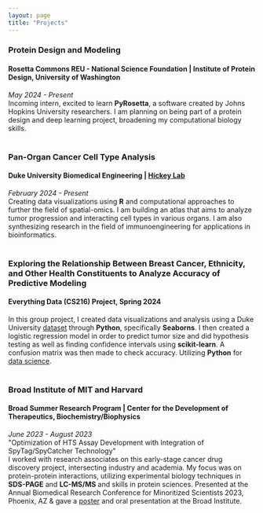 ```yaml
---
layout: page
title: "Projects"
---
```


### Protein Design and Modeling
#### Rosetta Commons REU - National Science Foundation | Institute of Protein Design, University of Washington 
_May 2024 - Present_  <br />
Incoming intern, excited to learn **PyRosetta**, a software created by Johns Hopkins University researchers. I am planning on being part of a protein design and deep learning project, broadening my computational biology skills. <br><br>

### Pan-Organ Cancer Cell Type Analysis
#### Duke University Biomedical Engineering | [Hickey Lab](https://sites.google.com/view/john-w-hickey/home)
_February 2024 - Present_  <br />
Creating data visualizations using **R** and computational approaches to further the field of spatial-omics. I am building an atlas that aims to analyze tumor progression and interacting cell types in various organs. I am also synthesizing research in the field of immunoengineering for applications in bioinformatics. <br><br>

### Exploring the Relationship Between Breast Cancer, Ethnicity, and Other Health Constituents to Analyze Accuracy of Predictive Modeling
#### Everything Data (CS216) Project, Spring 2024
In this group project, I created data visualizations and analysis using a Duke University [dataset](https://www.ncbi.nlm.nih.gov/pmc/articles/PMC6839867/#:~:text=Breast%20cancers%20in%20the%20Tanzanian,in%20the%20white%20American%20group) through **Python**, specifically **Seaborns**. I then created a logistic regression model in order to predict tumor size and did hypothesis testing as well as finding confidence intervals using **scikit-learn**. A confusion matrix was then made to check accuracy. Utilizing **Python** for [data science](https://github.com/niarobin/CS-216-Project). <br><br>

### Broad Institute of MIT and Harvard
#### Broad Summer Research Program | Center for the Development of Therapeutics, Biochemistry/Biophysics
_June 2023 - August 2023_ <br />
"Optimization of HTS Assay Development with Integration of SpyTag/SpyCatcher Technology" <br />
I worked with research associates on this early-stage cancer drug discovery project, intersecting industry and academia. My focus was on protein-protein interactions, utilizing experimental biology techniques in **SDS-PAGE** and **LC-MS/MS** and skills in protein sciences. Presented at the Annual Biomedical Research Conference for Minoritized Scientists 2023, Phoenix, AZ & gave a [poster](../assets/BSRP_poster.pdf) and oral presentation at the Broad Institute. 

